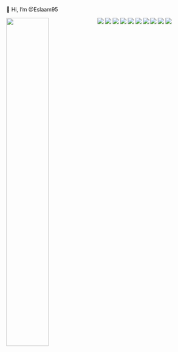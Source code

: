  👋 Hi, I’m @Eslaam95
 
 <img width='47%' align='left' src='https://github-readme-stats.vercel.app/api/top-langs/?username=Eslaam95&layout=compact'/>

 <img   src='https://img.shields.io/badge/html5-%23E34F26.svg?style=for-the-badge&logo=html5&logoColor=white'/>
<img src='https://img.shields.io/badge/css3-%231572B6.svg?style=for-the-badge&logo=css3&logoColor=white'/>
<img  src='https://img.shields.io/badge/javascript-%23323330.svg?style=for-the-badge&logo=javascript&logoColor=%23F7DF1E'/>
<img  src='https://img.shields.io/badge/react-%2320232a.svg?style=for-the-badge&logo=react&logoColor=%2361DAFB'/>
<img src='https://img.shields.io/badge/React_Router-CA4245?style=for-the-badge&logo=react-router&logoColor=white'/>
<img  src='https://img.shields.io/badge/React%20Hook%20Form-%23EC5990.svg?style=for-the-badge&logo=reacthookform&logoColor=white'/>
<img  src='https://img.shields.io/badge/redux-%23593d88.svg?style=for-the-badge&logo=redux&logoColor=white'/>
<img  src='https://img.shields.io/badge/-React%20Query-FF4154?style=for-the-badge&logo=react%20query&logoColor=white'/>
<img  src='https://img.shields.io/badge/tailwindcss-%2338B2AC.svg?style=for-the-badge&logo=tailwind-css&logoColor=white'/>
<img  src='https://img.shields.io/badge/MUI-%230081CB.svg?style=for-the-badge&logo=mui&logoColor=white'/>










<!---
Eslaam95/Eslaam95 is a ✨ special ✨ repository because its `README.md` (this file) appears on your GitHub profile.
You can click the Preview link to take a look at your changes.
--->
